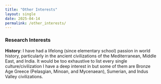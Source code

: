 ```yaml
---
title: "Other Interests"
layout: single
date: 2025-04-14
permalink: /other_interests/
---
```


### Research Interests 
**History**: I have had a lifelong (since elementary school) passion in world history, particularly in the ancient civilizations of the Mediterranean, Middle East, and India. It would be too exhaustive to list every single culture/civilization I have a deep interest in but some of them are Bronze Age Greece (Pelasgian, Minoan, and Mycenaean), Sumerian, and Indus Valley civilizations. 